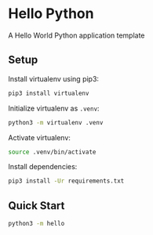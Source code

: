# Hello Python

A Hello World Python application template


## Setup

Install virtualenv using pip3:

```bash
pip3 install virtualenv
```
Initialize virtualenv as `.venv`:

```bash
python3 -m virtualenv .venv
```

Activate virtualenv:

```bash
source .venv/bin/activate
```

Install dependencies:

```bash
pip3 install -Ur requirements.txt
```

## Quick Start

```bash
python3 -m hello
```